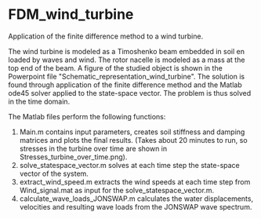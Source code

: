 # FDM_wind_turbine
Application of the finite difference method to a wind turbine. 

The wind turbine is modeled as a Timoshenko beam embedded in soil en loaded by waves and wind. The rotor nacelle is modeled as a mass at the top end of the beam. A figure of the studied object is shown in the Powerpoint file "Schematic_representation_wind_turbine". 
The solution is found through application of the finite difference method and the Matlab ode45 solver applied to the state-space vector. The problem is thus solved in the time domain. 

The Matlab files perform the following functions:
1. Main.m contains input parameters, creates soil stiffness and damping matrices and plots the final results. (Takes about 20 minutes to run, so stresses in the turbine over time are shown in Stresses_turbine_over_time.png).
2. solve_statespace_vector.m solves at each time step the state-space vector of the system. 
3. extract_wind_speed.m extracts the wind speeds at each time step from Wind_signal.mat as input for the solve_statespace_vector.m.
4. calculate_wave_loads_JONSWAP.m calculates the water displacements, velocities and resulting wave loads from the JONSWAP wave spectrum. 
